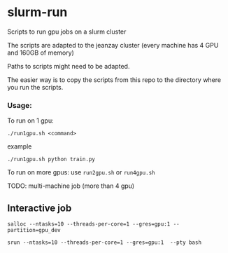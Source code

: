 # slurm-run

Scripts to run gpu jobs on a slurm cluster

The scripts are adapted to the jeanzay cluster (every machine has 4 GPU and 160GB of memory)

Paths to scripts might need to be adapted.

The easier way is to copy the scripts from this repo to the directory where you run the scripts.

### Usage:

To run on 1 gpu: 

    ./run1gpu.sh <command>

example

    ./run1gpu.sh python train.py

To run on more gpus: use `run2gpu.sh` or `run4gpu.sh`

TODO: multi-machine job (more than 4 gpu)


## Interactive job

`salloc --ntasks=10 --threads-per-core=1 --gres=gpu:1 --partition=gpu_dev`

`srun --ntasks=10 --threads-per-core=1 --gres=gpu:1  --pty bash`
